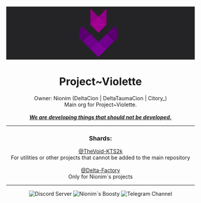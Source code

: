 <p align="center">
    <a href="https://discord.gg/MEBkvJbe4P">
        <img src="img/main/P_Vio-toBackground-GithubProfile.png" alt="Project~Violette">
    </a>
</p>

<H1 align="center">
  Project~Violette
</H1>

<p align="center">
  Owner: Nionim (DeltaCion | DeltaTaumaCion | Citory_)
  <br>
  Main org for Project~Violette.
  <br>
  <br>
  <b><i><ins>We are developing things that should not be developed.</ins></i></b>
</p>

---

<h3 align="center">
  Shards:
</h3>
<p align="center">
  <a href="https://github.com/TheVoid-KTS2k">@TheVoid-KTS2k</a>
  <br>
  For utilities or other projects that cannot be added to the main repository
  <br>
  <br>
  <a href="https://github.com/Delta-Factory">@Delta-Factory</a>
  <br>
  Only for Nionim`s projects
</p>

---

<p align="center">
  <img alt="Discord Server" src="https://img.shields.io/badge/Discord_Server-white?style=for-the-badge&logo=discord&logoColor=white&logoSize=64&label=%20&labelColor=5c32a8&color=242323&link=https%3A%2F%2Fdiscord.gg%2FMEBkvJbe4P">
  <img alt="Nionim`s Boosty" src="https://img.shields.io/badge/Nionim`s_Boosty-white?style=for-the-badge&logo=boosty&logoColor=white&logoSize=64&label=%20&labelColor=ed7315&color=242323&link=https%3A%2F%2Fboosty.to%2Fnionim">
  <img alt="Telegram Channel" src="https://img.shields.io/badge/Telegram_Channel-white?style=for-the-badge&logo=telegram&logoColor=white&logoSize=64&label=%20&labelColor=00aeff&color=242323&link=https%3A%2F%2Ft.me%2Fprojectviolette">
</p>

